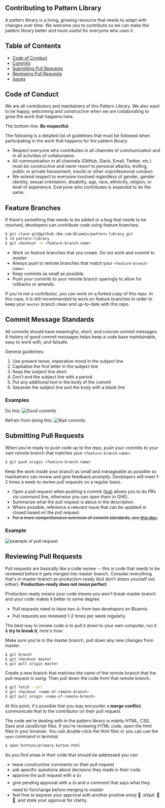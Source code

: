 ## Contributing to Pattern Library

A pattern library is a living, growing resource that needs to adapt with changes over time. We welcome you to contribute so we can make the pattern library better and more useful for everyone who uses it. 

## Table of Contents

- [Code of Conduct](#code-of-conduct)
- [Commits](#commits)
- [Submitting Pull Requests](#submitting-pull-requests)
- [Reviewing Pull Requests](#reviewing-pull-requests)
- [Issues](#issues)

## Code of Conduct

We are all contributors and maintainers of this Pattern Library. 
We also want to be happy, welcoming and constructive when we are collaborating to grow the work that happens here. 

The bottom-line: **Be respectful**. 

The following is a detailed list of guidelines that must be followed when participating in the work that happens for the pattern library: 

- Respect everyone who contributes in all channels of communication and in all activities of collaboration. 
- All communication in all channels (GitHub, Slack, Email, Twitter, etc.) must be constructive and never resort to personal attacks, trolling, public or private harassment, insults or other unprofessional conduct. 
- We extend respect to everyone involved regardless of gender, gender identity, sexual orientation, disability, age, race, ethnicity, religion, or level of experience. Everyone who contributes is expected to do the same. 

## Feature Branches

If there's something that needs to be added or a bug that needs to be resolved, developers can contribute code using feature branches. 

```bash
$ git clone git@github.ibm.com:Bluemix/pattern-library.git
$ cd pattern-library
$ git checkout -b <feature-branch-name>
```

* Work on feature branches that you create. Do not work and commit to *master*.
* Always push to remote branches that match your `<feature-branch-name>`.
* Keep commits as small as possible. 
* Push your commits to your remote branch sparingly to allow for rollbacks or amends. 

If you're not a contributor, you can work on a forked copy of this repo. In this case, it is still recommended to work on feature branches in order to keep your `master` branch clean and up-to-date with this repo. 

## Commit Message Standards

All commits should have meaningful, short, and concise commit messages. A history of good commit messages helps keep a code base maintainable, easy to work with, and failsafe. 

General guidelines:
1. Use present tense, imperative mood in the subject line
2. Capitalize the first letter in the subject line
3. Keep the subject line short
4. Don't end the subject line with a period
5. Put any additional text in the body of the commit
6. Separate the subject line and the body with a blank line

### Examples
Do this:
![Good commits](http://i.imgur.com/9CqZmYQ.png)

Refrain from doing this:
![Bad commits](http://i.imgur.com/soid211.png)

## Submitting Pull Requests

When you're ready to push code up to the repo, push your commits to your own remote branch that matches your `<feature-branch-name>`. 

```bash
$ git push origin <feature-branch-name>
```

Keep the work inside your branch as small and manageable as possible so maintainers can review and give feedback promptly. 
Developers will meet 1-2 times a week to review pull requests on a regular basis.

* Open a pull request when pushing a commit ([hub](https://github.com/github/hub) allows you to do PRs via command line, otherwise you can open them in GHE).
* Summarize what the pull request is about in the description. 
* Where possible, reference a relevant issue that can be updated or closed based on the pull request.
* ~~For a more comprehensive overview of commit standards, see [this doc](https://github.com/cloud-platform-design/cloud-platform-beta/blob/master/Contributing.md).~~

### Example

![example of pull request](http://i.imgur.com/RQcQb5U.png)

## Reviewing Pull Requests

Pull requests are basically like a code review -- this is code that needs to be reviewed before it gets merged into master branch. 
Consider everything that's in master branch as production-ready (but don't stress yourself out either). 
**Production-ready does not mean perfect**. 

Production ready means your code means you won't break master branch and your code makes it better to some degree. 

- Pull requests need to have two :+1: from two developers on Bluemix. 
- Pull requests are reviewed 1-2 times per week regularly. 

The best way to review code is to pull it down to your own computer, run it & **try to break it**, here's how: 

Make sure you're in the master branch, pull down any new changes from master. 

```bash
$ git branch
$ git checkout master
$ git pull origin master
```

Create a new branch that matches the name of the remote branch that the pull request is using. Than pull down the code from that remote branch. 

```bash
$ git fetch --all
$ git checkout <name-of-remote-branch>
$ git pull origin <name-of-remote-branch>
```

At this point, it's possible that you may encounter a **merge conflict**, communicate that to the contributor on their pull request. 

The code we're dealing with in the pattern library is mainly HTML, CSS, Sass and JavaScript files. 
If you're reviewing HTML code, open the html files in your browser. You can double-click the html files or you can use the `open` command in terminal. 

```bash
$ open buttons/primary-button.html
```

As you find areas in their code that should be addressed you can:  
- leave constructive comments on their pull request
- ask specific questions about decisions they made in their code. 
- approve the pull request with a :+1: 
- give pending approval with a :+1: and a comment that says what they need to fix/change before merging to master 
- feel free to express your approval with another positive emoji :100: :shipit: :rocket: :whale2:, and state your approval for clarity. 


